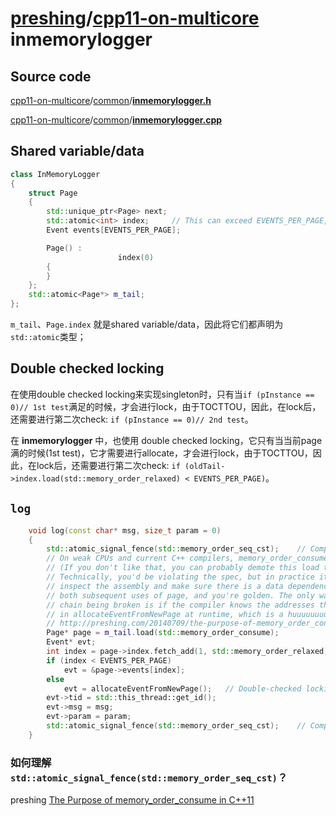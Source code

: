 # [preshing](https://github.com/preshing)/**[cpp11-on-multicore](https://github.com/preshing/cpp11-on-multicore)** **inmemorylogger**

## Source code

[cpp11-on-multicore](https://github.com/preshing/cpp11-on-multicore)/[common](https://github.com/preshing/cpp11-on-multicore/tree/master/common)/[**inmemorylogger.h**](https://github.com/preshing/cpp11-on-multicore/blob/master/common/inmemorylogger.h)

[cpp11-on-multicore](https://github.com/preshing/cpp11-on-multicore)/[common](https://github.com/preshing/cpp11-on-multicore/tree/master/common)/[**inmemorylogger.cpp**](https://github.com/preshing/cpp11-on-multicore/blob/master/common/inmemorylogger.cpp)





## Shared variable/data



```C++
class InMemoryLogger
{
	struct Page
	{
		std::unique_ptr<Page> next;
		std::atomic<int> index;     // This can exceed EVENTS_PER_PAGE, but it's harmless. Just means page is full.
		Event events[EVENTS_PER_PAGE];

		Page() :
						index(0)
		{
		}
	};
	std::atomic<Page*> m_tail;
};

```

`m_tail`、`Page.index` 就是shared variable/data，因此将它们都声明为`std::atomic`类型；

## Double checked locking

在使用double checked locking来实现singleton时，只有当`if (pInstance == 0)// 1st test`满足的时候，才会进行lock，由于TOCTTOU，因此，在lock后，还需要进行第二次check: `if (pInstance == 0)// 2nd test`。

在 **inmemorylogger** 中，也使用 double checked locking，它只有当当前page满的时候(1st test)，它才需要进行allocate，才会进行lock，由于TOCTTOU，因此，在lock后，还需要进行第二次check: `if (oldTail->index.load(std::memory_order_relaxed) < EVENTS_PER_PAGE)`。

## `log`

```C++
    void log(const char* msg, size_t param = 0)
    {
        std::atomic_signal_fence(std::memory_order_seq_cst);    // Compiler barrier
        // On weak CPUs and current C++ compilers, memory_order_consume costs the same as acquire. :(
        // (If you don't like that, you can probably demote this load to relaxed and get away with it.
        // Technically, you'd be violating the spec, but in practice it will likely work. Just
        // inspect the assembly and make sure there is a data dependency between m_tail.load and
        // both subsequent uses of page, and you're golden. The only way I can imagine the dependency
        // chain being broken is if the compiler knows the addresses that will be allocated
        // in allocateEventFromNewPage at runtime, which is a huuuuuuuuuge leap of the imagination.)
        // http://preshing.com/20140709/the-purpose-of-memory_order_consume-in-cpp11
        Page* page = m_tail.load(std::memory_order_consume);
        Event* evt;
        int index = page->index.fetch_add(1, std::memory_order_relaxed);
        if (index < EVENTS_PER_PAGE)
            evt = &page->events[index];
        else
            evt = allocateEventFromNewPage();   // Double-checked locking is performed inside here.
        evt->tid = std::this_thread::get_id();
        evt->msg = msg;
        evt->param = param;
        std::atomic_signal_fence(std::memory_order_seq_cst);    // Compiler barrier
    }
```

### 如何理解`std::atomic_signal_fence(std::memory_order_seq_cst)`？





preshing [The Purpose of memory_order_consume in C++11](https://preshing.com/20140709/the-purpose-of-memory_order_consume-in-cpp11/)